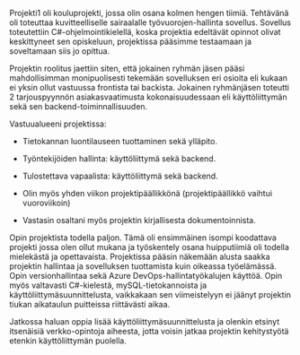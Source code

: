Projekti1 oli kouluprojekti, jossa olin osana kolmen hengen tiimiä. Tehtävänä oli toteuttaa kuvitteelliselle sairaalalle työvuorojen-hallinta sovellus.
Sovellus toteutettiin C#-ohjelmointikielellä, koska projektia edeltävät opinnot olivat keskittyneet sen opiskeluun, projektissa pääsimme testaamaan ja soveltamaan siis jo opittua.

Projektin roolitus jaettiin siten, että jokainen ryhmän jäsen pääsi mahdollisimman monipuolisesti tekemään sovelluksen eri osioita eli kukaan ei yksin ollut vastuussa frontista tai backista.
Jokainen ryhmänjäsen toteutti 2 tarjouspyynnön asiakasvaatimusta kokonaisuudessaan eli käyttöliittymän sekä sen backend-toiminnallisuuden.

Vastuualueeni projektissa:

- Tietokannan luontilauseen tuottaminen sekä ylläpito.

- Työntekijöiden hallinta: käyttöliittymä sekä backend.

- Tulostettava vapaalista: käyttöliittymä sekä backend.

- Olin myös yhden viikon projektipäällikkönä (projektipäällikkö vaihtui vuoroviikoin)

- Vastasin osaltani myös projektin kirjallisesta dokumentoinnista.

Opin projektista todella paljon. Tämä oli ensimmäinen isompi koodattava projekti jossa olen ollut mukana ja työskentely osana huipputiimiä oli todella mielekästä ja opettavaista.
Projektissa pääsin näkemään alusta saakka projektin hallintaa ja sovelluksen tuottamista kuin oikeassa työelämässä. Opin versionhallintaa sekä Azure DevOps-hallintatyökalujen käyttöä.
Opin myös valtavasti C#-kielestä, mySQL-tietokannoista ja käyttöliittymäsuunnittelusta, vaikkakaan sen viimeistelyyn ei jäänyt projektin tiukan aikataulun puitteissa riittävästi aikaa.

Jatkossa haluan oppia lisää käyttöliittymäsuunnittelusta ja olenkin etsinyt itsenäisiä verkko-opintoja aiheesta, jotta voisin jatkaa projektin kehitystyötä etenkin käyttöliittymän puolella.
